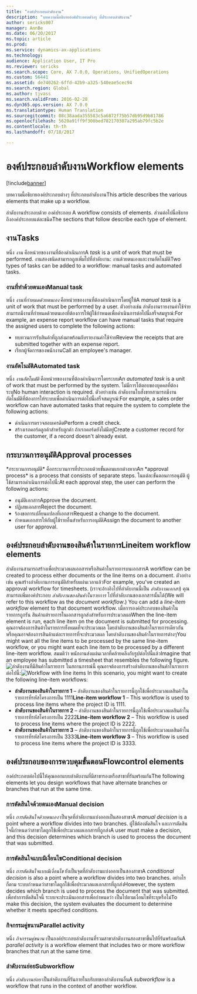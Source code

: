 ```yaml
---
title: "องค์ประกอบลำดับงาน"
description: "บทความนี้อธิบายองค์ประกอบต่างๆ ที่ประกอบลำดับงาน"
author: sericks007
manager: AnnBe
ms.date: 06/20/2017
ms.topic: article
ms.prod: 
ms.service: dynamics-ax-applications
ms.technology: 
audience: Application User, IT Pro
ms.reviewer: sericks
ms.search.scope: Core, AX 7.0.0, Operations, UnifiedOperations
ms.custom: 56441
ms.assetid: de740262-6ffd-42b9-a325-540eae5cec94
ms.search.region: Global
ms.author: tjvass
ms.search.validFrom: 2016-02-28
ms.dyn365.ops.version: AX 7.0.0
ms.translationtype: Human Translation
ms.sourcegitcommit: 08c38aada355583c5a6872f75b57db95d9b81786
ms.openlocfilehash: 5620a91ff9f300bed782170307a295ab79fc5b2e
ms.contentlocale: th-th
ms.lasthandoff: 07/18/2017

---
```


# <a name="workflow-elements"></a><span data-ttu-id="d10e7-103">องค์ประกอบลำดับงาน</span><span class="sxs-lookup"><span data-stu-id="d10e7-103">Workflow elements</span></span>

[!include[banner](../includes/banner.md)]


<span data-ttu-id="d10e7-104">บทความนี้อธิบายองค์ประกอบต่างๆ ที่ประกอบลำดับงาน</span><span class="sxs-lookup"><span data-stu-id="d10e7-104">This article describes the various elements that make up a workflow.</span></span>

<span data-ttu-id="d10e7-105">ลำดับงานประกอบด้วย องค์ประกอบ </span><span class="sxs-lookup"><span data-stu-id="d10e7-105">A workflow consists of elements.</span></span> <span data-ttu-id="d10e7-106">ส่วนต่อไปนี้อธิบายถึงองค์ประกอบแต่ละชนิด</span><span class="sxs-lookup"><span data-stu-id="d10e7-106">The sections that follow describe each type of element.</span></span>

## <a name="tasks"></a><span data-ttu-id="d10e7-107">งาน</span><span class="sxs-lookup"><span data-stu-id="d10e7-107">Tasks</span></span>
<span data-ttu-id="d10e7-108">หนึ่ง *งาน* คือหน่วยของงานที่ต้องดำเนินการ</span><span class="sxs-lookup"><span data-stu-id="d10e7-108">A *task* is a unit of work that must be performed.</span></span> <span data-ttu-id="d10e7-109">งานสองชนิดสามารถถูกเพิ่มไปที่ลำดับงาน: งานด้วยตนเองและงานอัตโนมัติ</span><span class="sxs-lookup"><span data-stu-id="d10e7-109">Two types of tasks can be added to a workflow: manual tasks and automated tasks.</span></span>

### <a name="manual-task"></a><span data-ttu-id="d10e7-110">งานที่ทำด้วยตนเอง</span><span class="sxs-lookup"><span data-stu-id="d10e7-110">Manual task</span></span>

<span data-ttu-id="d10e7-111">หนึ่ง *งานที่กำหนดด้วยตนเอง* คือหน่วยของงานที่ต้องดำเนินการโดยผู้ใช้</span><span class="sxs-lookup"><span data-stu-id="d10e7-111">A *manual task* is a unit of work that must be performed by a user.</span></span> <span data-ttu-id="d10e7-112">ตัวอย่างเช่น ลำดับงานรายงานค่าใช้จ่ายสามารถมีงานที่กำหนดด้วยตนเองที่ต้องการให้ผู้ใช้กำหนดเพื่อดำเนินการต่อไปนี้เสร็จสมบูรณ์:</span><span class="sxs-lookup"><span data-stu-id="d10e7-112">For example, an expense report workflow can have manual tasks that require the assigned users to complete the following actions:</span></span>

-   <span data-ttu-id="d10e7-113">ทบทวนการรับสินค้าที่ถูกส่งมาพร้อมกับรายงานค่าใช้จ่าย</span><span class="sxs-lookup"><span data-stu-id="d10e7-113">Review the receipts that are submitted together with an expense report.</span></span>
-   <span data-ttu-id="d10e7-114">เรียกผู้จัดการของพนักงาน</span><span class="sxs-lookup"><span data-stu-id="d10e7-114">Call an employee's manager.</span></span>

### <a name="automated-task"></a><span data-ttu-id="d10e7-115">งานอัตโนมัติ</span><span class="sxs-lookup"><span data-stu-id="d10e7-115">Automated task</span></span>

<span data-ttu-id="d10e7-116">หนึ่ง *งานอัตโนมัติ* คือหน่วยของงานที่ต้องดำเนินการโดยระบบ</span><span class="sxs-lookup"><span data-stu-id="d10e7-116">An *automated task* is a unit of work that must be performed by the system.</span></span> <span data-ttu-id="d10e7-117">ไม่มีการโต้ตอบของบุคคลที่ต้องระบุ</span><span class="sxs-lookup"><span data-stu-id="d10e7-117">No human interaction is required.</span></span> <span data-ttu-id="d10e7-118">ตัวอย่างเช่น ลำดับงานใบสั่งขายสามารถมีงานอัตโนมัติที่ต้องการให้ระบบเพื่อดำเนินการต่อไปนี้เสร็จสมบูรณ์:</span><span class="sxs-lookup"><span data-stu-id="d10e7-118">For example, a sales order workflow can have automated tasks that require the system to complete the following actions:</span></span>

-   <span data-ttu-id="d10e7-119">ดำเนินการตรวจสอบเครดิต</span><span class="sxs-lookup"><span data-stu-id="d10e7-119">Perform a credit check.</span></span>
-   <span data-ttu-id="d10e7-120">สร้างเรกคอร์ดลูกค้าสำหรับลูกค้า ถ้าเรกคอร์ดยังไม่มีอยู่</span><span class="sxs-lookup"><span data-stu-id="d10e7-120">Create a customer record for the customer, if a record doesn't already exist.</span></span>

## <a name="approval-processes"></a><span data-ttu-id="d10e7-121">กระบวนการอนุมัติ</span><span class="sxs-lookup"><span data-stu-id="d10e7-121">Approval processes</span></span>
<span data-ttu-id="d10e7-122">
          *กระบวนการอนุมัติ* คือกระบวนการที่ประกอบด้วยขั้นตอนแยกต่างหาก</span><span class="sxs-lookup"><span data-stu-id="d10e7-122">An *approval process* is a process that consists of separate steps.</span></span> <span data-ttu-id="d10e7-123">ในแต่ละขั้นตอนการอนุมัติ ผู้ใช้สามารถดำเนินการต่อไปนี้:</span><span class="sxs-lookup"><span data-stu-id="d10e7-123">At each approval step, the user can perform the following actions:</span></span>

-   <span data-ttu-id="d10e7-124">อนุมัติเอกสาร</span><span class="sxs-lookup"><span data-stu-id="d10e7-124">Approve the document.</span></span>
-   <span data-ttu-id="d10e7-125">ปฏิเสธเอกสาร</span><span class="sxs-lookup"><span data-stu-id="d10e7-125">Reject the document.</span></span>
-   <span data-ttu-id="d10e7-126">ร้องขอการเปลี่ยนแปลงที่เอกสาร</span><span class="sxs-lookup"><span data-stu-id="d10e7-126">Request a change to the document.</span></span>
-   <span data-ttu-id="d10e7-127">กำหนดเอกสารให้กับผู้ใช้รายอื่นสำหรับการอนุมัติ</span><span class="sxs-lookup"><span data-stu-id="d10e7-127">Assign the document to another user for approval.</span></span>

## <a name="lineitem-workflow-elements"></a><span data-ttu-id="d10e7-128">องค์ประกอบลำดับงานของสินค้าในรายการ</span><span class="sxs-lookup"><span data-stu-id="d10e7-128">Lineitem workflow elements</span></span>
<span data-ttu-id="d10e7-129">ลำดับงานสามารถสร้างเพื่อประมวลผลเอกสารหรือสินค้าในรายการบนเอกสาร</span><span class="sxs-lookup"><span data-stu-id="d10e7-129">A workflow can be created to process either documents or the line items on a document.</span></span> <span data-ttu-id="d10e7-130">ตัวอย่างเช่น คุณสร้างลำดับงานการอนุมัติสำหรับแผ่นเวลาแล้ว</span><span class="sxs-lookup"><span data-stu-id="d10e7-130">For example, you've created an approval workflow for timesheets.</span></span> <span data-ttu-id="d10e7-131">(เราจะอ้างอิงไปที่ลำดับงานนี้เป็น *ลำดับงานเอกสา*) คุณสามารถเพิ่มองค์ประกอบ *ลำดับงานของสินค้าในรายการ* ไปที่ลำดับงานของเอกสารนั้นได้</span><span class="sxs-lookup"><span data-stu-id="d10e7-131">(We will refer to this workflow as the *document workflow*.) You can add a *line-item workflow* element to that document workflow.</span></span> <span data-ttu-id="d10e7-132">เมื่อการองค์ประกอบของสินค้าในรายการถูกรัน สินค้าแต่รายการในเอกสารถูกส่งสำหรับการประมวลผล</span><span class="sxs-lookup"><span data-stu-id="d10e7-132">When the line-item element is run, each line item on the document is submitted for processing.</span></span> <span data-ttu-id="d10e7-133">คุณอาจต้องการสินค้าในรายการทั้งหมดที่จะประมวลผล โดยลำดับงานของสินค้าในรายการเดียวกัน หรือคุณอาจต้องการสินค้าแต่ละรายการที่จะประมวลผล โดยลำดับงานของสินค้าในรายการต่างๆ</span><span class="sxs-lookup"><span data-stu-id="d10e7-133">You might want all the line items to be processed by the same line-item workflow, or you might want each line item to be processed by a different line-item workflow.</span></span> <span data-ttu-id="d10e7-134">สมมติว่า พนักงานส่งแผ่นเวลาที่คล้ายคลึงกับรูปต่อไปนี้แล้ว</span><span class="sxs-lookup"><span data-stu-id="d10e7-134">Imagine that an employee has submitted a timesheet that resembles the following figure.</span></span> <span data-ttu-id="d10e7-135">![ลำดับงานที่มีสินค้าในรายการ](./media/workflow_lineitemworkflow.gif) ในสถานการณ์นี้ คุณอาจต้องการสร้างลำดับงานของสินค้าในรายการต่อไปนี้:</span><span class="sxs-lookup"><span data-stu-id="d10e7-135">![Workflow with line items](./media/workflow_lineitemworkflow.gif) In this scenario, you might want to create the following line-item workflows:</span></span>

-   <span data-ttu-id="d10e7-136">**ลำดับงานของสินค้าในรายการ 1** – ลำดับงานของสินค้าในรายการนี้ถูกใช้เพื่อประมวลผลสินค้าในรายการที่รหัสโครงการเป็น 1111</span><span class="sxs-lookup"><span data-stu-id="d10e7-136">**Line-item workflow 1** – This workflow is used to process line items where the project ID is 1111.</span></span>
-   <span data-ttu-id="d10e7-137">**ลำดับงานของสินค้าในรายการ 2** – ลำดับงานของสินค้าในรายการนี้ถูกใช้เพื่อประมวลผลสินค้าในรายการที่รหัสโครงการเป็น 2222</span><span class="sxs-lookup"><span data-stu-id="d10e7-137">**Line-item workflow 2** – This workflow is used to process line items where the project ID is 2222.</span></span>
-   <span data-ttu-id="d10e7-138">**ลำดับงานของสินค้าในรายการ 3** – ลำดับงานของสินค้าในรายการนี้ถูกใช้เพื่อประมวลผลสินค้าในรายการที่รหัสโครงการเป็น 3333</span><span class="sxs-lookup"><span data-stu-id="d10e7-138">**Line-item workflow 3** – This workflow is used to process line items where the project ID is 3333.</span></span>

## <a name="flowcontrol-elements"></a><span data-ttu-id="d10e7-139">องค์ประกอบของการควบคุมขั้นตอน</span><span class="sxs-lookup"><span data-stu-id="d10e7-139">Flowcontrol elements</span></span>
<span data-ttu-id="d10e7-140">องค์ประกอบต่อไปนี้ให้คุณออกแบบลำดับงานที่มีสาขารองหรือสาขาที่รันพร้อมกัน</span><span class="sxs-lookup"><span data-stu-id="d10e7-140">The following elements let you design workflows that have alternate branches or branches that run at the same time.</span></span>

### <a name="manual-decision"></a><span data-ttu-id="d10e7-141">การตัดสินใจด้วยตนเอง</span><span class="sxs-lookup"><span data-stu-id="d10e7-141">Manual decision</span></span>

<span data-ttu-id="d10e7-142">หนึ่ง *การตัดสินใจด้วยตนเอง* เป็นจุดที่ลำดับงานแบ่งออกเป็นสองสาขา</span><span class="sxs-lookup"><span data-stu-id="d10e7-142">A *manual decision* is a point where a workflow divides into two branches.</span></span> <span data-ttu-id="d10e7-143">ผู้ใช้ต้องตัดสินใจ และการตัดสินใจนี้กำหนดว่าสาขาใดถูกใช้เพื่อประมวลผลเอกสารที่ถูกส่ง</span><span class="sxs-lookup"><span data-stu-id="d10e7-143">A user must make a decision, and this decision determines which branch is used to process the document that was submitted.</span></span>

### <a name="conditional-decision"></a><span data-ttu-id="d10e7-144">การตัดสินใจแบบมีเงื่อนไข</span><span class="sxs-lookup"><span data-stu-id="d10e7-144">Conditional decision</span></span>

<span data-ttu-id="d10e7-145">หนึ่ง *การตัดสินใจแบบมีเงื่อนไข* ยังเป็นจุดที่ลำดับงานแบ่งออกเป็นสองสาขา</span><span class="sxs-lookup"><span data-stu-id="d10e7-145">A *conditional decision* is also a point where a workflow divides into two branches.</span></span> <span data-ttu-id="d10e7-146">อย่างไรก็ตาม ระบบกำหนดว่าสาขาใดถูกใช้เพื่อประมวลผลเอกสารที่ถูกส่ง</span><span class="sxs-lookup"><span data-stu-id="d10e7-146">However, the system decides which branch is used to process the document that was submitted.</span></span> <span data-ttu-id="d10e7-147">เพื่อทำการตัดสินใจนี้ ระบบจะประเมินเอกสารเพื่อกำหนดว่า เป็นไปตามเงื่อนไขที่ระบุหรือไม่</span><span class="sxs-lookup"><span data-stu-id="d10e7-147">To make this decision, the system evaluates the document to determine whether it meets specified conditions.</span></span>

### <a name="parallel-activity"></a><span data-ttu-id="d10e7-148">กิจกรรมคู่ขนาน</span><span class="sxs-lookup"><span data-stu-id="d10e7-148">Parallel activity</span></span>

<span data-ttu-id="d10e7-149">หนึ่ง *กิจกรรมคู่ขนาน* เป็นองค์ประกอบลำดับงานที่รวมสาขาลำดับงานสองสาขาขึ้นไปที่รันพร้อมกัน</span><span class="sxs-lookup"><span data-stu-id="d10e7-149">A *parallel activity* is a workflow element that includes two or more workflow branches that run at the same time.</span></span>

### <a name="subworkflow"></a><span data-ttu-id="d10e7-150">ลำดับงานย่อย</span><span class="sxs-lookup"><span data-stu-id="d10e7-150">Subworkflow</span></span>

<span data-ttu-id="d10e7-151">หนึ่ง *ลำดับงานย่อย* เป็นลำดับงานที่รันภายในบริบทของลำดับงานอื่น</span><span class="sxs-lookup"><span data-stu-id="d10e7-151">A *subworkflow* is a workflow that runs in the context of another workflow.</span></span>




